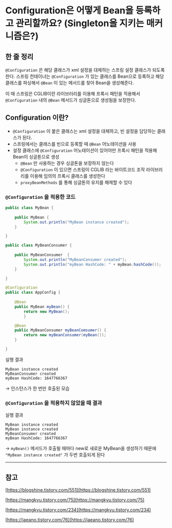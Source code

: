 # Configuration은 어떻게 Bean을 등록하고 관리할까요? (Singleton을 지키는 매커니즘은?)

## 한 줄 정리

`@Configuration` 은 해당 클래스가 xml 설정을 대체하는 스프링 설정 클래스가 되도록 한다. 스프링 컨테이너는 `@Configuration` 가 있는 클래스를 Bean으로 등록하고 해당 클래스를 파싱해서 `@Bean` 이 있는 메서드를 찾아 Bean을 생성해준다.

이 때 스프링은 CGLIB이란 라이브러리를 이용해 프록시 패턴을 적용해서 `@Configuration` 내의 `@Bean` 메서드가 싱글톤으로 생성됨을 보장한다.

## Configuration 이란?

- `@Configuration` 이 붙은 클래스는 xml 설정을 대체하고, 빈 설정을 담당하는 클래스가 된다.
- 스프링에서는 클래스를 빈으로 등록할 때 `@Bean` 어노테이션을 사용
- 설정 클래스에 `@Configuration` 어노테이션이 있어야만 프록시 패턴을 적용해 Bean이 싱글톤으로 생성
    - `@Bean` 만 사용하는 경우 싱글톤을 보장하지 않는다
    - `@Configuration` 이 있으면 스프링이 CGLIB 라는 바이트코드 조작 라이브러리를 이용해 임의의 프록시 클래스를 생성한다
    - `proxyBeanMethods` 를 통해 싱글톤의 유지를 해제할 수 있다

### `@Configuration` 을 적용한 코드

```java
public class MyBean {
		
	public MyBean {
		System.out.println("MyBean instance created");
	}

}
```

```java
public class MyBeanConsumer {
		
	public MyBeanConsumer  {
		System.out.println("MyBeanConsumer created");
		System.out.println("myBean HashCode: " + myBean.hashCode());
	}

}
```

```java
@Configuration
public class AppConfig {
		
	@Bean
	public MyBean myBean() {
		return new MyBean();
		}

	@Bean
	public MyBeanConsumer myBeanComsumer() {
		return new myBeanConsumer(myBean());
	}

}
```

실행 결과

```
MyBean instance created
MyBeanConsumer created
myBean HashCode: 1647766367
```

→ 인스턴스가 한 번만 호출된 모습

### `@Configuration` 을 적용하지 않았을 때 결과

실행 결과

```
MyBean instance created
MyBean instance created
MyBeanConsumer created
myBean HashCode: 1647766367
```

→ `myBean()` 메서드가 호출될 때마다 new로 새로운 MyBean을 생성하기 때문에 `"MyBean instance created"` 가 두번 호출되게 된다

***

## 참고

[https://blogshine.tistory.com/551](https://blogshine.tistory.com/551)

[https://mangkyu.tistory.com/75](https://mangkyu.tistory.com/75)

[https://mangkyu.tistory.com/234](https://mangkyu.tistory.com/234)

[https://jaeano.tistory.com/76](https://jaeano.tistory.com/76)
